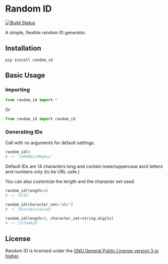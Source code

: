 # Random ID

[![Build Status](https://travis-ci.com/AlexiWolf/random_id.svg?branch=main)](https://travis-ci.com/AlexiWolf/random_id)

A simple, flexible random ID generator.

## Installation

```
pip install random_id
```

## Basic Usage

### Importing

```Python
from random_id import *
```

Or

```Python
from random_id import random_id
```

### Generating IDs

Call with no arguments for default settings.

```Python
random_id()
# -> 'Y4M460zrRMqRuv'
```

Default IDs are 14 characters long and contain lower/uppercase ascii letters and numbers only (to be URL-safe.)

You can also customize the length and the character set used.

```Python
random_id(length=4)
# -> 'Dl3d'

random_id(character_set="abc")
# -> 'bbacabccaaacab'

random_id(length=8, character_set=string.digits)
# -> '27244839'
```

## License

Random ID is licensed under the [GNU General Public License version 3 or higher](COPYING.txt).
